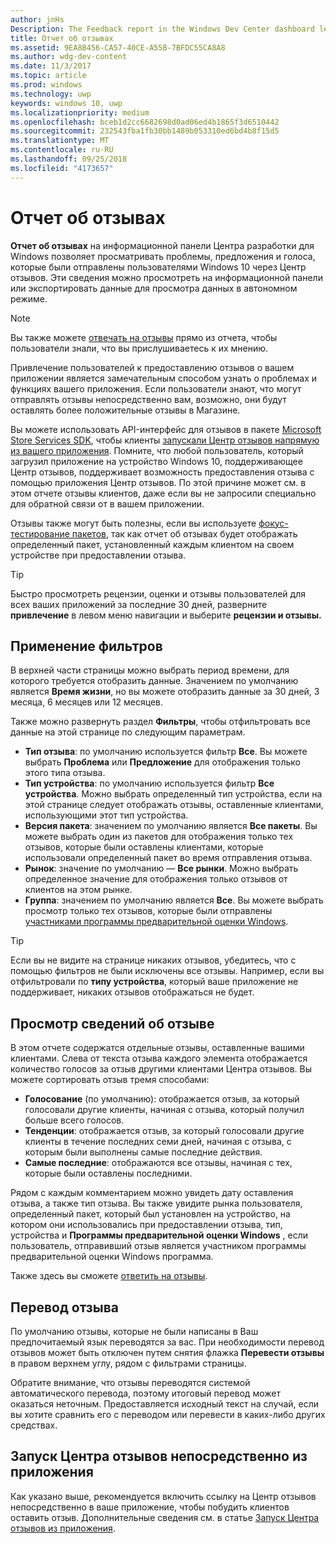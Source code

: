 ```yaml
---
author: jnHs
Description: The Feedback report in the Windows Dev Center dashboard lets you see the problems, suggestions, and upvotes that your Windows 10 customers have submitted through Feedback Hub.
title: Отчет об отзывах
ms.assetid: 9EA8B456-CA57-40CE-A55B-7BFDC55CA8A8
ms.author: wdg-dev-content
ms.date: 11/3/2017
ms.topic: article
ms.prod: windows
ms.technology: uwp
keywords: windows 10, uwp
ms.localizationpriority: medium
ms.openlocfilehash: bceb1d2cc6682698d0ad06ed4b1865f3d6510442
ms.sourcegitcommit: 232543fba1fb30bb1489b053310ed6bd4b8f15d5
ms.translationtype: MT
ms.contentlocale: ru-RU
ms.lasthandoff: 09/25/2018
ms.locfileid: "4173657"
---
```

# <a name="feedback-report"></a>Отчет об отзывах

**Отчет об отзывах** на информационной панели Центра разработки для Windows позволяет просматривать проблемы, предложения и голоса, которые были отправлены пользователями Windows 10 через Центр отзывов. Эти сведения можно просмотреть на информационной панели или экспортировать данные для просмотра данных в автономном режиме.

> [!NOTE]
> Вы также можете [отвечать на отзывы](respond-to-customer-feedback.md) прямо из отчета, чтобы пользователи знали, что вы прислушиваетесь к их мнению.

Привлечение пользователей к предоставлению отзывов о вашем приложении является замечательным способом узнать о проблемах и функциях вашего приложения. Если пользователи знают, что могут отправлять отзывы непосредственно вам, возможно, они будут оставлять более положительные отзывы в Магазине.

Вы можете использовать API-интерфейс для отзывов в пакете [Microsoft Store Services SDK](http://aka.ms/store-em-sdk), чтобы клиенты [запускали Центр отзывов напрямую из вашего приложения](../monetize/launch-feedback-hub-from-your-app.md). Помните, что любой пользователь, который загрузил приложение на устройство Windows 10, поддерживающее Центр отзывов, поддерживает возможность предоставления отзыва с помощью приложения Центр отзывов. По этой причине может см. в этом отчете отзывы клиентов, даже если вы не запросили специально для обратной связи от в вашем приложении.

Отзывы также могут быть полезны, если вы используете [фокус-тестирование пакетов](package-flights.md), так как отчет об отзывах будет отображать определенный пакет, установленный каждым клиентом на своем устройстве при предоставлении отзыва.

> [!TIP]
> Быстро просмотреть рецензии, оценки и отзывы пользователей для всех ваших приложений за последние 30 дней, разверните **привлечение** в левом меню навигации и выберите **рецензии и отзывы.** 


## <a name="apply-filters"></a>Применение фильтров

В верхней части страницы можно выбрать период времени, для которого требуется отобразить данные. Значением по умолчанию является **Время жизни**, но вы можете отобразить данные за 30 дней, 3 месяца, 6 месяцев или 12 месяцев.

Также можно развернуть раздел **Фильтры**, чтобы отфильтровать все данные на этой странице по следующим параметрам.

- **Тип отзыва**: по умолчанию используется фильтр **Все**. Вы можете выбрать **Проблема** или **Предложение** для отображения только этого типа отзыва.
- **Тип устройства**: по умолчанию используется фильтр **Все устройства**. Можно выбрать определенный тип устройства, если на этой странице следует отображать отзывы, оставленные клиентами, использующими этот тип устройства.
- **Версия пакета**: значением по умолчанию является **Все пакеты**. Вы можете выбрать один из пакетов для отображения только тех отзывов, которые были оставлены клиентами, которые использовали определенный пакет во время отправления отзыва.
- **Рынок**: значение по умолчанию — **Все рынки**. Можно выбрать определенное значение для отображения только отзывов от клиентов на этом рынке.
- **Группа**: значением по умолчанию является **Все**. Вы можете выбрать просмотр только тех отзывов, которые были отправлены [участниками программы предварительной оценки Windows](http://insider.windows.com).

> [!TIP]
> Если вы не видите на странице никаких отзывов, убедитесь, что с помощью фильтров не были исключены все отзывы. Например, если вы отфильтровали по **типу устройства**, который ваше приложение не поддерживает, никаких отзывов отображаться не будет.


## <a name="viewing-feedback-details"></a>Просмотр сведений об отзыве

В этом отчете содержатся отдельные отзывы, оставленные вашими клиентами. Слева от текста отзыва каждого элемента отображается количество голосов за отзыв другими клиентами Центра отзывов. Вы можете сортировать отзыв тремя способами:

- **Голосование** (по умолчанию): отображается отзыв, за который голосовали другие клиенты, начиная с отзыва, который получил больше всего голосов.
- **Тенденции**: отображается отзыв, за который голосовали другие клиенты в течение последних семи дней, начиная с отзыва, с которым были выполнены самые последние действия.
- **Самые последние**: отображаются все отзывы, начиная с тех, которые были оставлены последними.

Рядом с каждым комментарием можно увидеть дату оставления отзыва, а также тип отзыва. Вы также увидите рынка пользователя, определенный пакет, который был установлен на устройство, на котором они использовались при предоставлении отзыва, тип, устройства и **Программы предварительной оценки Windows** , если пользователь, отправивший отзыв является участником программы предварительной оценки Windows программа.

Также здесь вы сможете [ответить на отзывы](respond-to-customer-feedback.md).


## <a name="translating-feedback"></a>Перевод отзыва

По умолчанию отзывы, которые не были написаны в Ваш предпочитаемый язык переводятся за вас. При необходимости перевод отзывов может быть отключен путем снятия флажка **Перевести отзывы** в правом верхнем углу, рядом с фильтрами страницы.

Обратите внимание, что отзывы переводятся системой автоматического перевода, поэтому итоговый перевод может оказаться неточным. Предоставляется исходный текст на случай, если вы хотите сравнить его с переводом или перевести в каких-либо других средствах.


## <a name="launching-feedback-hub-directly-from-your-app"></a>Запуск Центра отзывов непосредственно из приложения

Как указано выше, рекомендуется включить ссылку на Центр отзывов непосредственно в ваше приложение, чтобы побудить клиентов оставить отзыв. Дополнительные сведения см. в статье [Запуск Центра отзывов из приложения](../monetize/launch-feedback-hub-from-your-app.md).
